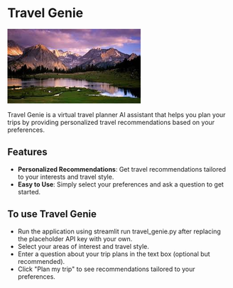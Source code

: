 # Travel Genie

![Travel Genie Banner](travel.jpg)

Travel Genie is a virtual travel planner AI assistant that helps you plan your trips by providing personalized travel recommendations based on your preferences.

## Features

- **Personalized Recommendations**: Get travel recommendations tailored to your interests and travel style.
- **Easy to Use**: Simply select your preferences and ask a question to get started.

## To use Travel Genie

- Run the application using streamlit run travel_genie.py after replacing the placeholder API key with your own.
- Select your areas of interest and travel style.
- Enter a question about your trip plans in the text box (optional but recommended).
- Click "Plan my trip" to see recommendations tailored to your preferences.
